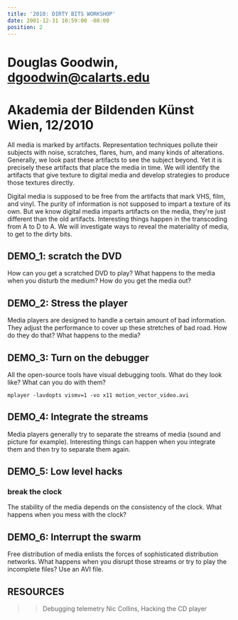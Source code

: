 ```yaml
---
title: '2010: DIRTY BITS WORKSHOP'
date: 2001-12-31 10:59:00 -08:00
position: 2
---
```


# Douglas Goodwin, dgoodwin@calarts.edu
# Akademia der Bildenden Künst Wien, 12/2010

All media is marked by artifacts. Representation techniques pollute their subjects with noise, scratches, flares, hum, and many kinds of alterations. Generally, we look past these artifacts to see the subject beyond. Yet it is precisely these artifacts that place the media in time. We will identify the artifacts that give texture to digital media and develop strategies to produce those textures directly.

Digital media is supposed to be free from the artifacts that mark VHS, film, and vinyl. The purity of information is not supposed to impart a texture of its own. But we know digital media imparts artifacts on the media, they're just different than the old artifacts. Interesting things happen in the transcoding from A to D to A. We will investigate ways to reveal the materiality of media, to get to the dirty bits.

## DEMO_1: scratch the DVD
How can you get a scratched DVD to play? What happens to the media when you disturb the medium? How do you get the media out?

## DEMO_2: Stress the player
Media players are designed to handle a certain amount of bad information. They adjust the performance to cover up these stretches of bad road. How do they do that? What happens to the media?

## DEMO_3: Turn on the debugger
All the open-source tools have visual debugging tools. What do they look like? What can you do with them?

```
mplayer -lavdopts vismv=1 -vo x11 motion_vector_video.avi
```

## DEMO_4: Integrate the streams
Media players generally try to separate the streams of media (sound and picture for example). Interesting things can happen when you integrate them and then try to separate them again.

## DEMO_5: Low level hacks

### break the clock
The stability of the media depends on the consistency of the clock. What happens when you mess with the clock?

## DEMO_6: Interrupt the swarm
Free distribution of media enlists the forces of sophisticated distribution networks. What happens when you disrupt those streams or try to play the incomplete files? Use an AVI file.

## RESOURCES
>> Debugging telemetry
>> Nic Collins, Hacking the CD player
